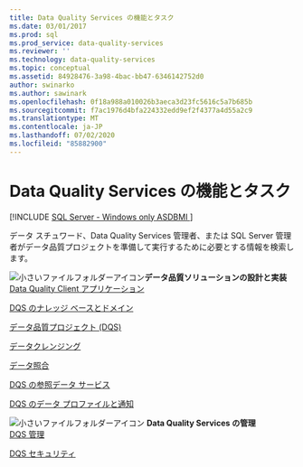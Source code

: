 ```yaml
---
title: Data Quality Services の機能とタスク
ms.date: 03/01/2017
ms.prod: sql
ms.prod_service: data-quality-services
ms.reviewer: ''
ms.technology: data-quality-services
ms.topic: conceptual
ms.assetid: 84928476-3a98-4bac-bb47-6346142752d0
author: swinarko
ms.author: sawinark
ms.openlocfilehash: 0f18a988a010026b3aeca3d23fc5616c5a7b685b
ms.sourcegitcommit: f7ac1976d4bfa224332edd9ef2f4377a4d55a2c9
ms.translationtype: MT
ms.contentlocale: ja-JP
ms.lasthandoff: 07/02/2020
ms.locfileid: "85882900"
---
```

# <a name="data-quality-services-features-and-tasks"></a>Data Quality Services の機能とタスク

[!INCLUDE [SQL Server - Windows only ASDBMI  ](../includes/applies-to-version/sqlserver.md)]

  データ スチュワード、Data Quality Services 管理者、または SQL Server 管理者がデータ品質プロジェクトを準備して実行するために必要とする情報を検索します。  
  
 ![小さいファイルフォルダーアイコン](https://docs.microsoft.com/analysis-services/analysis-services/media/filefolder-small.png "小さいファイル フォルダー アイコン")**データ品質ソリューションの設計と実装**  
 [Data Quality Client アプリケーション](../data-quality-services/data-quality-client-application.md)  
  
 [DQS のナレッジ ベースとドメイン](../data-quality-services/dqs-knowledge-bases-and-domains.md)  
  
 [データ品質プロジェクト &#40;DQS&#41;](../data-quality-services/data-quality-projects-dqs.md)  
  
 [データクレンジング](../data-quality-services/data-cleansing.md)  
  
 [データ照合](../data-quality-services/data-matching.md)  
  
 [DQS の参照データ サービス](../data-quality-services/reference-data-services-in-dqs.md)  
  
 [DQS のデータ プロファイルと通知](../data-quality-services/data-profiling-and-notifications-in-dqs.md)  
  
 ![小さいファイルフォルダーアイコン](https://docs.microsoft.com/analysis-services/analysis-services/media/filefolder-small.png "小さいファイル フォルダー アイコン") **Data Quality Services の管理**  
 [DQS 管理](../data-quality-services/dqs-administration.md)  
  
 [DQS セキュリティ](../data-quality-services/dqs-security.md)  
  
  
